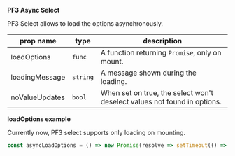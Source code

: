 **PF3 Async Select**

PF3 Select allows to load the options asynchronously.

|prop name|type|description|
|---------|----|-----------|
|loadOptions|`func`|A function returning `Promise`, only on mount.|
|loadingMessage|`string`|A message shown during the loading.|
|noValueUpdates|`bool`|When set on true, the select won't deselect values not found in options.|

**loadOptions example**

Currently now, PF3 select supports only loading on mounting.

```jsx
const asyncLoadOptions = () => new Promise(resolve => setTimeout(() => resolve(options), 2000));
```